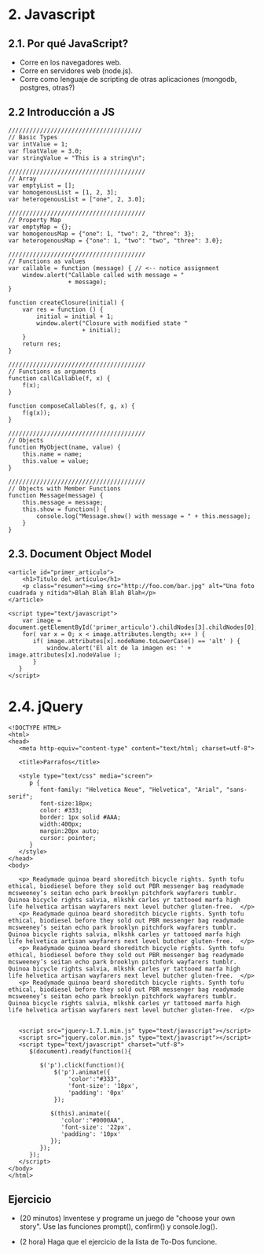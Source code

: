 # 2. Javascript

## 2.1. Por qué JavaScript?

* Corre en los navegadores web.
* Corre en servidores web (node.js).
* Corre como lenguaje de scripting de otras aplicaciones (mongodb, postgres, otras?)

## 2.2 Introducción a JS

    //////////////////////////////////////
    // Basic Types
    var intValue = 1;
    var floatValue = 3.0;
    var stringValue = "This is a string\n";

    ///////////////////////////////////////
    // Array
    var emptyList = [];
    var homogenousList = [1, 2, 3];
    var heterogenousList = ["one", 2, 3.0];

    ///////////////////////////////////////
    // Property Map
    var emptyMap = {};
    var homogenousMap = {"one": 1, "two": 2, "three": 3};
    var heterogenousMap = {"one": 1, "two": "two", "three": 3.0};

    ///////////////////////////////////////
    // Functions as values
    var callable = function (message) { // <-- notice assignment
        window.alert("Callable called with message = "
                     + message);
    }

    function createClosure(initial) {
        var res = function () {
            initial = initial + 1;
            window.alert("Closure with modified state "
                         + initial);
        }
        return res;
    }

    ///////////////////////////////////////
    // Functions as arguments
    function callCallable(f, x) {
        f(x);
    }

    function composeCallables(f, g, x) {
        f(g(x));
    }

    ///////////////////////////////////////
    // Objects
    function MyObject(name, value) {
        this.name = name;
        this.value = value;
    }

    ///////////////////////////////////////
    // Objects with Member Functions
    function Message(message) {
        this.message = message;
        this.show = function() {
            console.log("Message.show() with message = " + this.message);
        }
    }

## 2.3. Document Object Model

    <article id="primer_articulo">
        <h1>Titulo del artículo</h1>
        <p class="resumen"><img src="http://foo.com/bar.jpg" alt="Una foto cuadrada y nítida">Blah Blah Blah Blah</p>
    </article>

    <script type="text/javascript">
        var image = document.getElementById('primer_articulo').childNodes[3].childNodes[0];
        for( var x = 0; x < image.attributes.length; x++ ) {
           if( image.attributes[x].nodeName.toLowerCase() == 'alt' ) {
               window.alert('El alt de la imagen es: ' + image.attributes[x].nodeValue );
           }
       }
    </script>

# 2.4. jQuery

    <!DOCTYPE HTML>
    <html>
    <head>
       <meta http-equiv="content-type" content="text/html; charset=utf-8">

       <title>Parrafos</title>

       <style type="text/css" media="screen">
          p {
             font-family: "Helvetica Neue", "Helvetica", "Arial", "sans-serif";
             font-size:18px;
             color: #333;
             border: 1px solid #AAA; 
             width:400px;
             margin:20px auto;
             cursor: pointer;
          }
       </style>
    </head>
    <body>

       <p> Readymade quinoa beard shoreditch bicycle rights. Synth tofu ethical, biodiesel before they sold out PBR messenger bag readymade mcsweeney’s seitan echo park brooklyn pitchfork wayfarers tumblr. Quinoa bicycle rights salvia, mlkshk carles yr tattooed marfa high life helvetica artisan wayfarers next level butcher gluten-free.  </p>
       <p> Readymade quinoa beard shoreditch bicycle rights. Synth tofu ethical, biodiesel before they sold out PBR messenger bag readymade mcsweeney’s seitan echo park brooklyn pitchfork wayfarers tumblr. Quinoa bicycle rights salvia, mlkshk carles yr tattooed marfa high life helvetica artisan wayfarers next level butcher gluten-free.  </p>
       <p> Readymade quinoa beard shoreditch bicycle rights. Synth tofu ethical, biodiesel before they sold out PBR messenger bag readymade mcsweeney’s seitan echo park brooklyn pitchfork wayfarers tumblr. Quinoa bicycle rights salvia, mlkshk carles yr tattooed marfa high life helvetica artisan wayfarers next level butcher gluten-free.  </p>
       <p> Readymade quinoa beard shoreditch bicycle rights. Synth tofu ethical, biodiesel before they sold out PBR messenger bag readymade mcsweeney’s seitan echo park brooklyn pitchfork wayfarers tumblr. Quinoa bicycle rights salvia, mlkshk carles yr tattooed marfa high life helvetica artisan wayfarers next level butcher gluten-free.  </p>


       <script src="jquery-1.7.1.min.js" type="text/javascript"></script>
       <script src="jquery.color.min.js" type="text/javascript"></script>
       <script type="text/javascript" charset="utf-8">
          $(document).ready(function(){

             $('p').click(function(){
                 $('p').animate({
                     'color':"#333",
                     'font-size': '18px',
                     'padding': '0px'
                 });

                $(this).animate({
                   'color':"#0000AA",
                   'font-size': '22px',
                   'padding': '10px'
                });
             });      
          });
       </script>
    </body>
    </html>

## Ejercicio

* (20 minutos) Inventese y programe un juego de "choose your own story". Use las funciones prompt(), confirm() y console.log().

* (2 hora) Haga que el ejercicio de la lista de To-Dos funcione.
